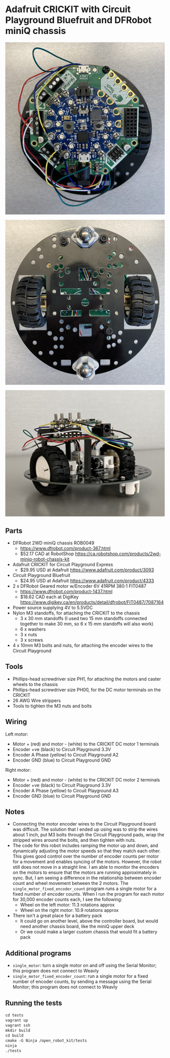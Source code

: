 # Adafruit CRICKIT with Circuit Playground Bluefruit and DFRobot miniQ chassis

![Robot from above](IMG_0068.jpg)

![Robot from below](IMG_0069.jpg)

![Robot from the side](IMG_0071.jpg)

## Parts

- DFRobot 2WD miniQ chassis ROB0049
  - <https://www.dfrobot.com/product-367.html>
  - $52.17 CAD at RobotShop <https://ca.robotshop.com/products/2wd-miniq-robot-chassis-kit>
- Adafruit CRICKIT for Circuit Playground Express
  - $29.95 USD at Adafruit <https://www.adafruit.com/product/3093>
- Circuit Playground Bluefruit
  - $24.95 USD at Adafruit <https://www.adafruit.com/product/4333>
- 2 x DFRobot Geared motor w/Encoder 6V 41RPM 380:1 FIT0487
  - <https://www.dfrobot.com/product-1437.html>
  - $18.62 CAD each at DigiKey <https://www.digikey.ca/en/products/detail/dfrobot/FIT0487/7087164>
- Power source supplying 4V to 5.5VDC
- Nylon M3 standoffs, for attaching the CRICKIT to the chassis
  - 3 x 30 mm standoffs (I used two 15 mm standoffs connected together to
    make 30 mm, so 6 x 15 mm standoffs will also work)
  - 6 x washers
  - 3 x nuts
  - 3 x screws
- 4 x 10mm M3 bolts and nuts, for attaching the encoder wires to the Circuit Playground

## Tools

- Phillips-head screwdriver size PH1, for attaching the motors and caster
  wheels to the chassis
- Phillips-head screwdriver size PH00, for the DC motor terminals on the
  CRICKIT
- 26 AWG Wire strippers
- Tools to tighten the M3 nuts and bolts

## Wiring

Left motor:

- Motor + (red) and motor - (white) to the CRICKIT DC motor 1
  terminals
- Encoder +ve (black) to Circuit Playground 3.3V
- Encoder A Phase (yellow) to Circuit Playground A2
- Encoder GND (blue) to Circuit Playground GND

Right motor:

- Motor + (red) and motor - (white) to the CRICKIT DC motor 2
  terminals
- Encoder +ve (black) to Circuit Playground 3.3V
- Encoder A Phase (yellow) to Circuit Playground A3
- Encoder GND (blue) to Circuit Playground GND

## Notes

- Connecting the motor encoder wires to the Circuit Playground board was
  difficult. The solution that I ended up using was to strip the wires
  about 1 inch, put M3 bolts through the Circuit Playground pads, wrap the
  stripped wires around the bolts, and then tighten with nuts.
- The code for this robot includes ramping the motor up and down, and
  dynamically adjusting the motor speeds so that they match each other.
  This gives good control over the number of encoder counts per motor for a
  movement and enables syncing of the motors. However, the robot still does
  not move in a straight line. I am able to monitor the encoders on the
  motors to ensure that the motors are running approximately in sync. But,
  I am seeing a difference in the relationship between encoder count and
  wheel movement between the 2 motors. The `single_motor_fixed_encoder_count`
  program runs a single motor for a fixed number of encoder counts. When I
  run the program for each motor for 30,000 encoder counts each, I see the
  following:
  - Wheel on the left motor: 11.3 rotations approx
  - Wheel on the right motor: 10.9 rotations approx
- There isn't a great place for a battery pack
  - It could go on another level, above the controller board, but would
    need another chassis board, like the miniQ upper deck
  - Or we could make a larger custom chassis that would fit a battery pack

## Additional programs

- `single_motor`: turn a single motor on and off using the Serial Monitor;
  this program does not connect to Weavly
- `single_motor_fixed_encoder_count`: run a single motor for a fixed number
  of encoder counts, by sending a message using the Serial Monitor; this
  program does not connect to Weavly

## Running the tests

```text
cd tests
vagrant up
vagrant ssh
mkdir build
cd build
cmake -G Ninja /open_robot_kit/tests
ninja
./tests
```
